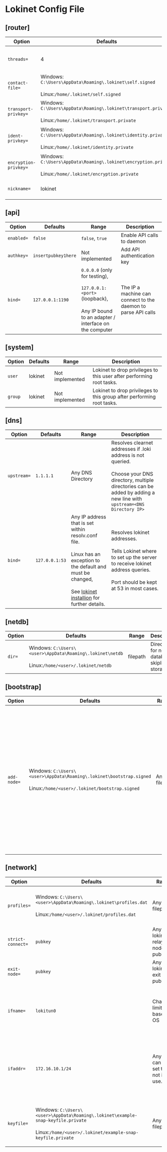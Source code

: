 # Lokinet Config File

## [router]
| Option                	| Defaults                                                                                                            	| Range        	| Description                         	|
|-----------------------	|---------------------------------------------------------------------------------------------------------------------	|--------------	|-------------------------------------	|
| `threads=`            	| 4                                                                                                                   	| 0 -`<#cores>` 	| Number of crypto worker threads     	|
| `contact-file=`       	| Windows: `C:\Users\AppData\Roaming\.lokinet\self.signed`<br></br>Linux:`/home/.lokinet/self.signed`               	| Any filepath 	| Path to store signed RC             	|
| `transport-privkey=`  	| Windows: `C:\Users\AppData\Roaming\.lokinet\transport.private`<br></br>Linux:`/home/.lokinet/transport.private`   	| Any filepath 	| Path to store transport private key 	|
| `ident-privkey=`      	| Windows: `C:\Users\AppData\Roaming\.lokinet\identity.private`<br></br>Linux:`/home/.lokinet/identity.private`     	| Any filepath 	| Path to store identity signing key  	|
| `encryption-privkey=` 	| Windows: `C:\Users\AppData\Roaming\.lokinet\encryption.private`<br></br>Linux:`/home/.lokinet/encryption.private` 	| Any filepath 	| Encryption key for onion routing    	|
| `nickname=`           	| lokinet                                                                                                             	| 32 Byte      	| Nickname set for Router             	|

## [api]

| Option     	| Defaults            	| Range                                                                                                                        	| Description                                                       	|
|------------	|---------------------	|------------------------------------------------------------------------------------------------------------------------------	|-------------------------------------------------------------------	|
| `enabled=` 	| `false`             	| `false`, `true`                                                                                                              	| Enable API calls to daemon                                        	|
| `authkey=` 	| `insertpubkey1here` 	| Not implemented                                                                                                              	| Add API authentication key                                        	|
| `bind=`    	| `127.0.0.1:1190`    	| `0.0.0.0` (only for testing), <br></br>`127.0.0.1:<port>` (loopback), <br></br>Any IP bound to an adapter / interface on the computer 	| The IP a machine can connect to the daemon to parse API calls 	|

## [system]

| Option  	| Defaults 	| Range           	| Description                                                           	|
|---------	|----------	|-----------------	|-----------------------------------------------------------------------	|
| `user`  	| lokinet  	| Not implemented 	| Lokinet to drop privileges to this user after performing root tasks.  	|
| `group` 	| lokinet  	| Not implemented 	| Lokinet to drop privileges to this group after performing root tasks. 	|

## [dns]

| Option      	| Defaults         	| Range                                                                                                                                                                                                                                      	| Description                                                                                                          	|
|-------------	|------------------	|--------------------------------------------------------------------------------------------------------------------------------------------------------------------------------------------------------------------------------------------	|----------------------------------------------------------------------------------------------------------------------	|
| `upstream=` 	| `1.1.1.1`        	| Any DNS Directory                                                                                                                                                                                                                          	| Resolves clearnet addresses if .loki address is not queried.<br></br>Choose your DNS directory, multiple directories can be added by adding a new line with `upstream=<DNS Directory IP>` 	|
| `bind=`     	| `127.0.0.1:53` 	| Any IP address that is set within resolv.conf file. <br></br>Linux has an exception to the default and must be changed,<br></br>See [lokinet installion](../../../Lokinet/Guides/AccessingSNApps/#2-setting-your-dns) for further details. 	| Resolves lokinet addresses.<br></br>Tells Lokinet where to set up the server to receive lokinet address queries.<br></br> Port should be kept at 53 in most cases.                                          	|

## [netdb]

| Option 	| Defaults                                                                                              	| Range    	| Description                                     	|
|--------	|-------------------------------------------------------------------------------------------------------	|----------	|-------------------------------------------------	|
| `dir=` 	| Windows: `C:\Users\<user>\AppData\Roaming\.lokinet\netdb`<br></br>Linux:`/home/<user>/.lokinet/netdb` 	| filepath 	| Directory for network database skiplist storage 	|


## [bootstrap]

| Option      	| Defaults                                                                                                                    	| Range        	| Description                                                                                                                                                                                                           	|
|-------------	|-----------------------------------------------------------------------------------------------------------------------------	|--------------	|-----------------------------------------------------------------------------------------------------------------------------------------------------------------------------------------------------------------------	|
| `add-node=` 	| Windows: `C:\Users\<user>\AppData\Roaming\.lokinet\bootstrap.signed`<br></br>Linux:`/home/<user>/.lokinet/bootstrap.signed` 	| Any filepath 	| If we don't have any peers to connect to add a bootstrap node's signed identity to the list of nodes we want to bootstrap from.<br></br> Add another bootstrap node by adding another line with `add-node=<filepath>` 	|

## [network]

| Option            	| Defaults                                                                                                                                             	| Range                                 	| Description                                                                                          	|
|-------------------	|------------------------------------------------------------------------------------------------------------------------------------------------------	|---------------------------------------	|------------------------------------------------------------------------------------------------------	|
| `profiles=`       	| Windows: `C:\Users\<user>\AppData\Roaming\.lokinet\profiles.dat`<br></br>Linux:`/home/<user>/.lokinet/profiles.dat`                                  	| Any filepath                          	| Location to save the log of up-time about routers you connect to.                                    	|
| `strict-connect=` 	| `pubkey`                                                                                                                                             	| Any lokinet relay node pubkey         	| Enforce a strict first hop router with it's pubkey.                                                  	|
| `exit-node=`      	| `pubkey`                                                                                                                                             	| Any lokinet exit node pubkey          	| Enforce a strict exit node with it's pubkey.                                                         	|
| `ifname=`         	| `lokitun0`                                                                                                                                           	| Character limit based on OS           	| Set the interface name of the IP set in the `ifaddr=` in the next line of the config file.           	|
| `ifaddr=`         	| `172.16.10.1/24`                                                                                                                                     	| Any IP can be set that is not in use. 	| Set the IP connected to the interface name set in `ifname=` in the previous line of the config file. 	|
| `keyfile=`        	| Windows: `C:\Users\<user>\AppData\Roaming\.lokinet\example-snap-keyfile.private`<br></br>Linux:`/home/<user>/.lokinet/example-snap-keyfile.private` 	| Any filepath                          	| Set a persistent SNApp by saving the private key into a local file.                                  	|